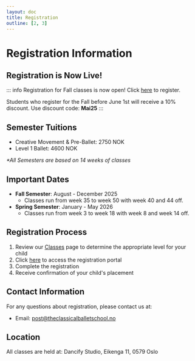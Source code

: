 ```yaml
---
layout: doc
title: Registration
outline: [2, 3]
---
```


# Registration Information

## Registration is Now Live!

::: info
Registration for Fall classes is now open! Click [here](https://cbo-vs3.icapire.net/) to register.

Students who register for the Fall before June 1st will receive a 10% discount. Use discount code: **Mai25**
:::

## Semester Tuitions

- Creative Movement & Pre-Ballet: 2750 NOK
- Level 1 Ballet: 4600 NOK

_*\*All Semesters are based on 14 weeks of classes*_

## Important Dates

- **Fall Semester**: August - December 2025
  - Classes run from week 35 to week 50 with week 40 and 44 off.
- **Spring Semester**: January - May 2026
  - Classes run from week 3 to week 18 with week 8 and week 14 off.

## Registration Process

1. Review our [Classes](/classes) page to determine the appropriate level for your child
2. Click [here](https://cbo-vs3.icapire.net/) to access the registration portal
3. Complete the registration
4. Receive confirmation of your child's placement

## Contact Information

For any questions about registration, please contact us at:

- Email: [post@theclassicalballetschool.no](mailto:post@theclassicalballetschool.no)

## Location

All classes are held at:
Dancify Studio,
Eikenga 11,
0579 Oslo
